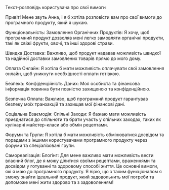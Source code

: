Текст-розповідь користувача про свої вимоги

Привіт! Мене звуть Анна, і я б хотіла розповісти вам про свої вимоги до програмного продукту, який я шукаю.

Функціональність:
Замовлення Органічних Продуктів: Я хочу, щоб програмний продукт дозволяв мені легко замовляти органічні продукти, такі як свіжі фрукти, овочі, та інші здорові страви.

Швидка Доставка: Важливо, щоб продукт надавав можливість швидкої та надійної доставки замовлених товарів прямо до мого дому.

Оплата Онлайн: Я хотіла б мати можливість оплачувати свої замовлення онлайн, щоб уникнути необхідності оплати готівкою.

Безпека:
Конфіденційність Даних: Моя особиста та фінансова інформація повинна бути повністю захищеною та конфіденційною.

Безпечна Оплата: Важливо, щоб програмний продукт гарантував безпеку моїх транзакцій та захищав мої фінансові дані.

Соціальна Взаємодія:
Спільні Заходи: Я бажаю мати можливість приєднатися до спільноти та брати участь у спільних заходах, таких як кулінарні майстер-класи або обмін рецептами.

Форуми та Групи: Я хотіла б мати можливість обмінюватися досвідом та порадами з іншими користувачами програмного продукту через форуми та спеціалізовані групи.

Самореалізація:
Блогінг: Для мене важливо мати можливість вести власний блог, де я можу ділитися своїми рецептами, враженнями та досвідом у готуванні та здоровому способі життя.
Це основні вимоги, які я маю до програмного продукту. Я вірю, що з таким функціоналом я зможу знайти ідеальний продукт, який задовольнить мої потреби та допоможе мені жити здорово та з задоволенням!

